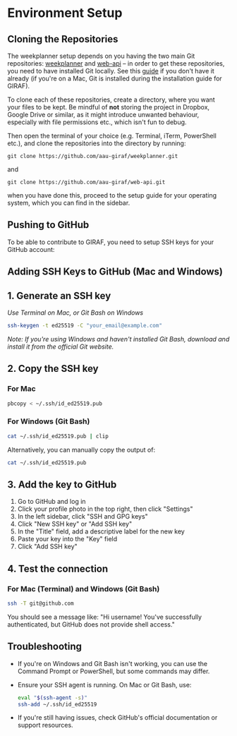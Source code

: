 # Environment Setup

## Cloning the Repositories

The weekplanner setup depends on you having the two main Git repositories: [weekplanner](https://github.com/aau-giraf/weekplanner) and [web-api](https://github.com/aau-giraf/web-api) – in order to get these repositories, you need to have installed Git locally. See this [guide](https://git-scm.com/book/en/v2/Getting-Started-Installing-Git) if you don't have it already (if you're on a Mac, Git is installed during the installation guide for GIRAF).

To clone each of these repositories, create a directory, where you want your files to be kept. Be mindful of **not** storing the project in Dropbox, Google Drive or similar, as it might introduce unwanted behaviour, especially with file permissions etc., which isn't fun to debug.

Then open the terminal of your choice (e.g. Terminal, iTerm, PowerShell etc.), and clone the repositories into the directory by running:

`git clone https://github.com/aau-giraf/weekplanner.git`

and

`git clone https://github.com/aau-giraf/web-api.git`

when you have done this, proceed to the setup guide for your operating system, which you can find in the sidebar.

## Pushing to GitHub

To be able to contribute to GIRAF, you need to setup SSH keys for your GitHub account:

## Adding SSH Keys to GitHub (Mac and Windows)

## 1. Generate an SSH key

_Use Terminal on Mac, or Git Bash on Windows_

```bash
ssh-keygen -t ed25519 -C "your_email@example.com"
```

_Note: If you're using Windows and haven't installed Git Bash, download and install it from the official Git website._

## 2. Copy the SSH key

### For Mac

```bash
pbcopy < ~/.ssh/id_ed25519.pub
```

### For Windows (Git Bash)

```bash
cat ~/.ssh/id_ed25519.pub | clip
```

Alternatively, you can manually copy the output of:

```bash
cat ~/.ssh/id_ed25519.pub
```

## 3. Add the key to GitHub

1. Go to GitHub and log in
2. Click your profile photo in the top right, then click "Settings"
3. In the left sidebar, click "SSH and GPG keys"
4. Click "New SSH key" or "Add SSH key"
5. In the "Title" field, add a descriptive label for the new key
6. Paste your key into the "Key" field
7. Click "Add SSH key"

## 4. Test the connection

### For Mac (Terminal) and Windows (Git Bash)

```bash
ssh -T git@github.com
```

You should see a message like: "Hi username! You've successfully authenticated, but GitHub does not provide shell access."

## Troubleshooting

- If you're on Windows and Git Bash isn't working, you can use the Command Prompt or PowerShell, but some commands may differ.
- Ensure your SSH agent is running. On Mac or Git Bash, use:

  ```bash
  eval "$(ssh-agent -s)"
  ssh-add ~/.ssh/id_ed25519
  ```

- If you're still having issues, check GitHub's official documentation or support resources.
